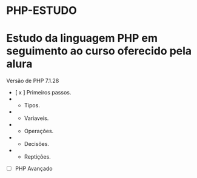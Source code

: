 # PHP-ESTUDO


# Estudo da linguagem PHP em seguimento ao curso oferecido pela alura

Versão de PHP 7.1.28


 - [ x ] Primeiros passos.
  - - Tipos.
  - - Variaveis.
  - - Operações.
  - - Decisões.
  - - Reptições.

- [ ] PHP Avançado
